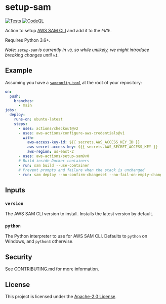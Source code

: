 # setup-sam

[![Tests](https://github.com/aws-actions/setup-sam/actions/workflows/test.yml/badge.svg)](https://github.com/aws-actions/setup-sam/actions/workflows/test.yml)
[![CodeQL](https://github.com/aws-actions/setup-sam/actions/workflows/codeql-analysis.yml/badge.svg)](https://github.com/aws-actions/setup-sam/actions/workflows/codeql-analysis.yml)

Action to setup [AWS SAM CLI](https://docs.aws.amazon.com/serverless-application-model/latest/developerguide/serverless-sam-reference.html#serverless-sam-cli) and add it to the `PATH`.

Requires Python 3.6+.

_Note: `setup-sam` is currently in `v0`, so while unlikely, we might introduce breaking changes until `v1`._

## Example

Assuming you have a [`samconfig.toml`](https://docs.aws.amazon.com/serverless-application-model/latest/developerguide/serverless-sam-cli-config.html) at the root of your repository:

```yaml
on:
  push:
    branches:
      - main
jobs:
  deploy:
    runs-on: ubuntu-latest
    steps:
      - uses: actions/checkout@v2
      - uses: aws-actions/configure-aws-credentials@v1
        with:
          aws-access-key-id: ${{ secrets.AWS_ACCESS_KEY_ID }}
          aws-secret-access-key: ${{ secrets.AWS_SECRET_ACCESS_KEY }}
          aws-region: us-east-2
      - uses: aws-actions/setup-sam@v0
      # Build inside Docker containers
      - run: sam build --use-container
      # Prevent prompts and failure when the stack is unchanged
      - run: sam deploy --no-confirm-changeset --no-fail-on-empty-changeset
```

## Inputs

### `version`

The AWS SAM CLI version to install. Installs the latest version by default.

### `python`

The Python interpreter to use for AWS SAM CLI. Defaults to `python` on Windows, and `python3` otherwise.

## Security

See [CONTRIBUTING.md](CONTRIBUTING.md#security-disclosures) for more information.

## License

This project is licensed under the [Apache-2.0 License](LICENSE).
